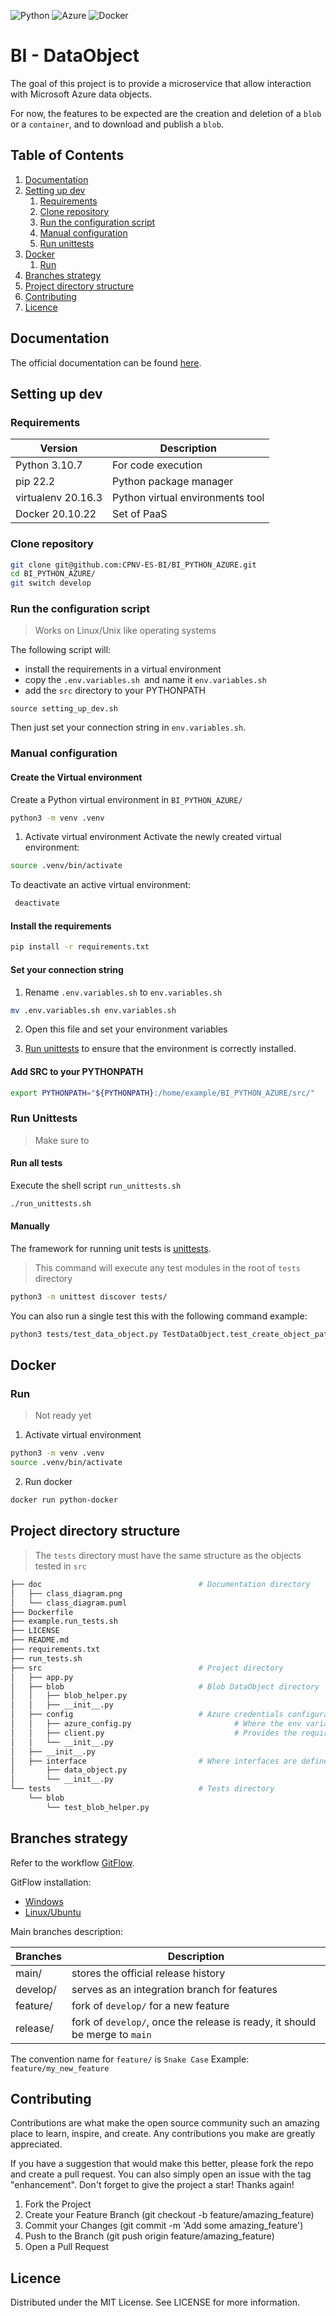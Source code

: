 ![Python](https://img.shields.io/badge/Python-3776AB?style=flat-square&logo=python&logoColor=white)
![Azure](https://img.shields.io/badge/Microsoft_Azure-0089D6?style=flat-square&logo=microsoft-azure&logoColor=white)
![Docker](https://img.shields.io/badge/docker-%230db7ed.svg?style=flat-square&logo=docker&logoColor=white)


# BI - DataObject

The goal of this project is to provide a microservice that allow interaction with Microsoft Azure data objects.

For now, the features to be expected are the creation and deletion of a `blob` or a `container`, and to download and publish a `blob`.


## Table of Contents
1. [Documentation](#documentation)
2. [Setting up dev](#setting-up-dev)
    1. [Requirements](#requirements)
    2. [Clone repository](#clone-repository)
    3. [Run the configuration script](#run-the-configuration-script)
    4. [Manual configuration](#manual-configuration)
    6. [Run unittests](#run-unittests)
3. [Docker](#docker)
    1. [Run](#run)
4. [Branches strategy](#branches-strategy)
5. [Project directory structure](#project-directory-structure)
6. [Contributing](#contributing)
7. [Licence](#licence)


## Documentation

The official documentation can be found [here](https://github.com/CPNV-ES-BI/BI_PYTHON_AZURE/wiki).

## Setting up dev

### Requirements

| Version |  Description  | 
|---|---|
| Python 3.10.7  | For code execution  |
| pip 22.2  | Python package manager  |
| virtualenv 20.16.3  | Python virtual environments tool|
| Docker 20.10.22 | Set of PaaS  |


### Clone repository

```sh
git clone git@github.com:CPNV-ES-BI/BI_PYTHON_AZURE.git
cd BI_PYTHON_AZURE/
git switch develop
```

### Run the configuration script

> Works on Linux/Unix like operating systems

The following script will:
- install the requirements in a virtual environment
- copy the `.env.variables.sh `and name it `env.variables.sh`
- add the `src` directory to your PYTHONPATH

```shell
source setting_up_dev.sh
``` 
Then just set your connection string in `env.variables.sh`.

### Manual configuration

####  Create the Virtual environment

Create a Python virtual environment in `BI_PYTHON_AZURE/` 
```sh
python3 -m venv .venv
```

1. Activate virtual environment 
Activate the newly created virtual environment:
```sh
source .venv/bin/activate
```

To deactivate an active virtual environment:
```sh
 deactivate
```

#### Install the requirements

```sh
pip install -r requirements.txt
```

#### Set your connection string

1. Rename `.env.variables.sh` to `env.variables.sh`
```sh
mv .env.variables.sh env.variables.sh
``` 
2. Open this file and set your environment variables

3. [Run unittests](#run-unittests) to ensure that the environment is correctly installed.


#### Add SRC to your PYTHONPATH

```sh
export PYTHONPATH="${PYTHONPATH}:/home/example/BI_PYTHON_AZURE/src/"
```

### Run Unittests

> Make sure to 

#### Run all tests

Execute the shell script `run_unittests.sh`

```sh
./run_unittests.sh
``` 

#### Manually
The framework for running unit tests is [unittests](https://docs.python.org/3.10/library/unittest.html).

> This command will execute any test modules in the root of `tests` directory

```sh
python3 -m unittest discover tests/
```

You can also run a single test this with the following command example:
```sh
python3 tests/test_data_object.py TestDataObject.test_create_object_path_not_exists_object_exists
```

## Docker

### Run

> Not ready yet

1. Activate virtual environment 
```sh
python3 -m venv .venv
source .venv/bin/activate
```

2. Run docker
```sh
docker run python-docker
```

##  Project directory structure

> The `tests` directory must have the same structure as the objects tested in `src`

```sh
├── doc                                   # Documentation directory
│   ├── class_diagram.png
│   └── class_diagram.puml
├── Dockerfile
├── example.run_tests.sh                            
├── LICENSE
├── README.md
├── requirements.txt
├── run_tests.sh
├── src                                   # Project directory
│   ├── app.py
│   ├── blob                              # Blob DataObject directory
│   │   ├── blob_helper.py
│   │   ├── __init__.py
│   ├── config                            # Azure credentials configuration directory
│   │   ├── azure_config.py                       # Where the env variables are retrieved
│   │   ├── client.py                             # Provides the required clients to DataObjects
│   │   └── __init__.py
│   ├── __init__.py
│   ├── interface                         # Where interfaces are defined
│       ├── data_object.py                              
│       └── __init__.py
└── tests                                 # Tests directory
    └── blob
        └── test_blob_helper.py
``` 

## Branches strategy

Refer to the workflow [GitFlow](https://www.atlassian.com/git/tutorials/comparing-workflows/gitflow-workflow).

GitFlow installation:
- [Windows](https://git-scm.com/download/win)
- [Linux/Ubuntu](https://howtoinstall.co/en/git-flow)

Main branches description:

| Branches  | Description |
|---|---|
| main/ | stores the official release history  |
| develop/ | serves as an integration branch for features |
| feature/| fork of `develop/` for a new feature|
|release/|fork of `develop/`, once the release is ready, it should be merge to `main`|


The convention name for `feature/` is `Snake Case`
Example: `feature/my_new_feature`

## Contributing

Contributions are what make the open source community such an amazing place to learn, inspire, and create. Any contributions you make are greatly appreciated.

If you have a suggestion that would make this better, please fork the repo and create a pull request. You can also simply open an issue with the tag "enhancement". Don't forget to give the project a star! Thanks again!

1. Fork the Project
2. Create your Feature Branch (git checkout -b feature/amazing_feature)
3. Commit your Changes (git commit -m 'Add some amazing_feature')
4. Push to the Branch (git push origin feature/amazing_feature)
5. Open a Pull Request

## Licence

Distributed under the MIT License. See LICENSE for more information.